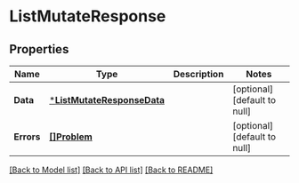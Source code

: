 # ListMutateResponse

## Properties
Name | Type | Description | Notes
------------ | ------------- | ------------- | -------------
**Data** | [***ListMutateResponseData**](ListMutateResponse_data.md) |  | [optional] [default to null]
**Errors** | [**[]Problem**](Problem.md) |  | [optional] [default to null]

[[Back to Model list]](../README.md#documentation-for-models) [[Back to API list]](../README.md#documentation-for-api-endpoints) [[Back to README]](../README.md)

